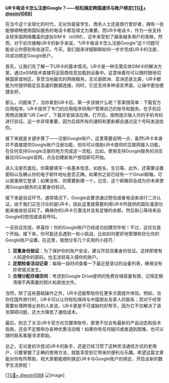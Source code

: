 **UR卡电话卡怎么注册Google？——轻松搞定跨国通讯与账户绑定[[TG💪+ @esim1088](https://t.me/s/esim1088)]**

在当今这个全球化的时代，无论你是留学生、商务人士还是旅行爱好者，拥有一张能够顺畅使用国际服务的电话卡都显得尤为重要。而UR卡电话卡，作为一张支持全球多国网络覆盖的虚拟SIM卡（eSIM），近年来受到了越来越多用户的青睐。然而，对于初次接触UR卡的新手来说，“UR卡电话卡怎么注册Google”这个问题可能会让你感到有些迷茫。今天，我们就来详细聊聊如何一步步完成UR卡的注册，并成功绑定Google账户。

首先，让我们先了解一下UR卡的基本情况。UR卡是一种无需实体SIM卡的解决方案，通过eSIM技术直接将运营商信息加载到设备中。这意味着你可以随时随地切换国家或地区，享受当地最优的网络服务。无论是欧洲、亚洲还是北美，UR卡都能为你提供稳定且高速的数据连接。同时，它还支持多种语言界面，让操作更加便捷友好。

那么，问题来了，当你拿到UR卡后，第一步该做什么呢？答案很简单：下载官方应用程序。UR卡提供了专门的应用程序供用户管理自己的账号和服务。在手机应用商店搜索“UR Card”，下载并安装该应用。打开后，按照提示输入你的手机号码进行验证。这一步非常重要，因为后续所有的通知和更新都会通过这个号码发送给你。

接下来就是关键步骤了——注册Google账户。这里需要说明一点，虽然UR卡本身并不直接提供Google账户注册功能，但你可以借助UR卡提供的互联网接入功能，在任何支持Google注册的地方完成这一流程。比如，使用支持Google服务的浏览器访问Google官网，点击创建新账户按钮即可开始。

进入注册页面后，你需要填写一些基本信息，如姓名、生日等。此外，还需要设置密码以及确认你的电子邮件地址是否正确。如果你之前已经有一个Gmail邮箱，可以直接用它登录；如果没有，则需要新建一个。记住，这个邮箱将会成为你未来使用Google服务的主要身份标识。

接下来是验证环节。通常情况下，Google会要求通过短信或者电话来进行二次认证。由于我们正在讨论的是UR卡，因此这里就需要利用UR卡所提供的国际漫游功能来接收验证码了。确保你的UR卡已激活并且有足够的余额，然后耐心等待来自Google的短信或语音呼叫。

一旦验证完成，恭喜你！你的Google账户已经成功创建完毕啦！不过，这仅仅是个开始。接下来，你可能还会遇到一些小挑战，比如如何更好地管理和优化你的Google账户设置。在这里，我想分享几个实用的小技巧：

1. **双重身份验证**：为了保护你的账户安全，建议开启双重身份验证。这样即使有人知道你的密码，也无法轻易入侵你的账户。
2. **定期检查活动记录**：每隔一段时间查看一下最近登录过的设备列表，确保没有异常情况发生。
3. **合理分配存储空间**：考虑到Google Drive提供的免费存储容量有限，记得定期清理不再需要的照片和其他文件。

当然，除了这些基础操作之外，UR卡还能帮助你在更多方面提升体验。例如，当你在国外旅行时，UR卡可以让你轻松保持与中国朋友及家人的联系；而对于经常需要处理跨境业务的人来说，UR卡更是不可或缺的好帮手。因为它不仅解决了语言障碍问题，还大大降低了通信成本。

最后，别忘了关注UR卡官方社交媒体账号，那里不仅会有最新的产品动态和技术指南，还会不定期举办各种优惠活动哦！如果你有任何疑问或者遇到困难，也可以随时联系客服寻求帮助。

总之，无论是初次尝试UR卡的新手，还是已经习惯了这种灵活通信方式的老用户，只要掌握了正确的使用方法，就能享受到它带来的便利与乐趣。希望这篇文章能对你有所帮助，祝大家都能顺利搞定UR卡与Google账户的绑定，开启全新的数字生活旅程！

[[TG💪+ @esim1088](https://t.me/s/esim1088) ![Image](https://i.postimg.cc/4NQfJmqS/Snipaste-2025-05-13-00-14-12.png)]